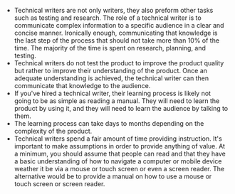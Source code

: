 - Technical writers are not only writers, they also preform other tasks such as testing and research. The role of a technical writer is to communicate complex information to a specific audience in a clear and concise manner. Ironically enough, communicating that knowledge is the last step of the process that should not take more than 10% of the time. The majority of the time is spent on research, planning, and testing.
- Technical writers do not test the product to improve the product quality but rather to improve their understanding of the product. Once an adequate understanding is achieved, the technical writer can then communicate that knowledge to the audience.
- If you've hired a technical writer, their learning process is likely not going to be as simple as reading a manual. They will need to learn the product by using it, and they will need to learn the audience by talking to them. 
- The learning process can take days to months depending on the complexity of the product.
- Technical writers spend a fair amount of time providing instruction. It's important to make assumptions in order to provide anything of value. At a minimum, you should assume that people can read and that they have a basic understanding of how to navigate a computer or mobile device weather it be via a mouse or touch screen or even a screen reader. The alternative would be to provide a manual on how to use a mouse or touch screen or screen reader.